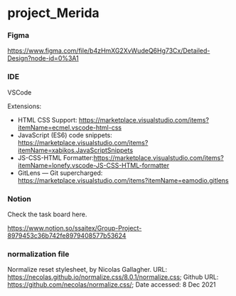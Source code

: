# project_Merida



### Figma

https://www.figma.com/file/b4zHmXG2XvWudeQ6Hg73Cx/Detailed-Design?node-id=0%3A1



### IDE

VSCode

Extensions:

- HTML CSS Support: https://marketplace.visualstudio.com/items?itemName=ecmel.vscode-html-css
- JavaScript (ES6) code snippets: https://marketplace.visualstudio.com/items?itemName=xabikos.JavaScriptSnippets
- JS-CSS-HTML Formatter:https://marketplace.visualstudio.com/items?itemName=lonefy.vscode-JS-CSS-HTML-formatter
- GitLens — Git supercharged: https://marketplace.visualstudio.com/items?itemName=eamodio.gitlens



### Notion

Check the task board here.

https://www.notion.so/ssaitex/Group-Project-8979453c36b742fe8979408577b53624


### normalization file

Normalize reset stylesheet, by Nicolas Gallagher. URL: https://necolas.github.io/normalize.css/8.0.1/normalize.css; Github URL: https://github.com/necolas/normalize.css/; Date accessed: 8 Dec 2021